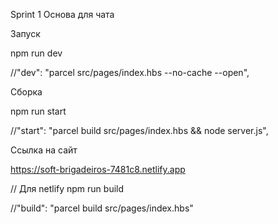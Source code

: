 Sprint 1 Основа для чата

Запуск

npm run dev

//"dev": "parcel src/pages/index.hbs --no-cache --open",

Сборка

npm run start

//"start": "parcel build src/pages/index.hbs && node server.js",

Ссылка на сайт

https://soft-brigadeiros-7481c8.netlify.app

// Для netlify npm run build

//"build": "parcel build src/pages/index.hbs"
